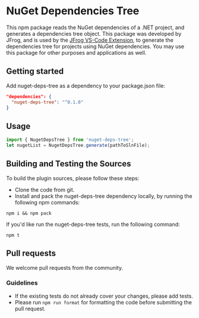 # NuGet Dependencies Tree

This npm package reads the NuGet dependencies of a .NET project, and generates a dependencies tree object.
This package was developed by JFrog, and is used by the [JFrog VS-Code Extension](https://marketplace.visualstudio.com/items?itemName=JFrog.jfrog-vscode-extension), to generate the dependencies tree for projects using NuGet dependencies.
You may use this package for other purposes and applications as well.

## Getting started

Add nuget-deps-tree as a dependency to your package.json file:

```json
"dependencies": {
  "nuget-deps-tree": "^0.1.0"
}
```

## Usage
```ts
import { NugetDepsTree } from 'nuget-deps-tree';
let nugetList = NugetDepsTree.generate(pathToSlnFile);
```

## Building and Testing the Sources
To build the plugin sources, please follow these steps:
* Clone the code from git.
* Install and pack the nuget-deps-tree dependency locally, by running the following npm commands:
```
npm i && npm pack
```
If you'd like run the nuget-deps-tree tests, run the following command:
```
npm t
```

## Pull requests

We welcome pull requests from the community.

### Guidelines

-   If the existing tests do not already cover your changes, please add tests.
-   Please run `npm run format` for formatting the code before submitting the pull request.
